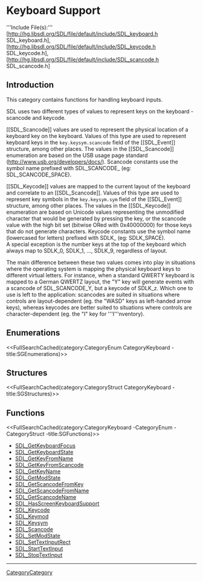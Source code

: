 
# Keyboard Support

'''Include File(s):'''  [http://hg.libsdl.org/SDL/file/default/include/SDL_keyboard.h SDL_keyboard.h], [http://hg.libsdl.org/SDL/file/default/include/SDL_keycode.h SDL_keycode.h], [http://hg.libsdl.org/SDL/file/default/include/SDL_scancode.h SDL_scancode.h]



## Introduction

This category contains functions for handling keyboard inputs.  

SDL uses two different types of values to represent keys on the keyboard - scancode and keycode.

[[SDL_Scancode]] values are used to represent the physical location of a keyboard key on the keyboard. Values of this type are used to represent keyboard keys in the <code>key.keysym.scancode</code> field of the [[SDL_Event]] structure, among other places. The values in the [[SDL_Scancode]] enumeration are based on the USB usage page standard (http://www.usb.org/developers/docs/).  Scancode constants use the symbol name prefixed with SDL_SCANCODE_ (eg: SDL_SCANCODE_SPACE). 

[[SDL_Keycode]] values are mapped to the current layout of the keyboard and correlate to an [[SDL_Scancode]]. Values of this type are used to represent key symbols in the <code>key.keysym.sym</code> field of the [[SDL_Event]] structure, among other places. The values in the [[SDL_Keycode]] enumeration are based on Unicode values representing the unmodified character that would be generated by pressing the key, or the scancode value with the high bit set (bitwise ORed with 0x40000000) for those keys that do not generate characters.  Keycode constants use the symbol name (lowercased for letters) prefixed with SDLK_ (eg: SDLK_SPACE).<br/>
A special exception is the number keys at the top of the keyboard which always map to SDLK_0, SDLK_1, ..., SDLK_9, regardless of layout.

The main difference between these two values comes into play in situations where the operating system is mapping the physical keyboard keys to different virtual letters. For instance, when a standard QWERTY keyboard is mapped to a German QWERTZ layout, the "Y" key will generate events with a scancode of SDL_SCANCODE_Y, but a keycode of SDLK_z. Which one to use is left to the application: scancodes are suited in situations where controls are layout-dependent (eg. the "WASD" keys as left-handed arrow keys), whereas keycodes are better suited to situations where controls are character-dependent (eg. the "I" key for '''I'''nventory).

## Enumerations
<<FullSearchCached(category:CategoryEnum CategoryKeyboard -title:SGEnumerations)>>

## Structures
<<FullSearchCached(category:CategoryStruct CategoryKeyboard -title:SGStructures)>>

## Functions
<<FullSearchCached(category:CategoryKeyboard -CategoryEnum -CategoryStruct -title:SGFunctions)>>

<!-- BEGIN CATEGORY LIST -->
- [SDL_GetKeyboardFocus](SDL_GetKeyboardFocus)
- [SDL_GetKeyboardState](SDL_GetKeyboardState)
- [SDL_GetKeyFromName](SDL_GetKeyFromName)
- [SDL_GetKeyFromScancode](SDL_GetKeyFromScancode)
- [SDL_GetKeyName](SDL_GetKeyName)
- [SDL_GetModState](SDL_GetModState)
- [SDL_GetScancodeFromKey](SDL_GetScancodeFromKey)
- [SDL_GetScancodeFromName](SDL_GetScancodeFromName)
- [SDL_GetScancodeName](SDL_GetScancodeName)
- [SDL_HasScreenKeyboardSupport](SDL_HasScreenKeyboardSupport)
- [SDL_Keycode](SDL_Keycode)
- [SDL_Keymod](SDL_Keymod)
- [SDL_Keysym](SDL_Keysym)
- [SDL_Scancode](SDL_Scancode)
- [SDL_SetModState](SDL_SetModState)
- [SDL_SetTextInputRect](SDL_SetTextInputRect)
- [SDL_StartTextInput](SDL_StartTextInput)
- [SDL_StopTextInput](SDL_StopTextInput)
<!-- END CATEGORY LIST -->
----
[CategoryCategory](CategoryCategory)
